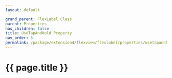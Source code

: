 ```yaml
---
layout: default

grand_parent: FlexLabel Class
parent: Properties
has_children: false
title: UseTapAndHold Property
nav_order: 5
permalink: /package/extension4/flexview/flexlabel/properties/usetapandhold
---
```

# {{ page.title }}